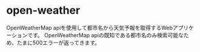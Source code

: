 # open-weather
OpenWeatherMap apiを使用して都市名から天気予報を取得するWebアプリケーションです。
OpenWeatherMap apiの既知である都市名のみ検索可能なため、たまに500エラーが返ってきます。

